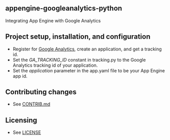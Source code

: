 ## appengine-googleanalytics-python

Integrating App Engine with Google Analytics

## Project setup, installation, and configuration

- Register for [Google Analytics](http://www.google.com/analytics/), create
an application, and get a tracking id.
- Set the *GA_TRACKING_ID* constant in tracking.py to the Google Analytics 
tracking id of your application.
- Set the *application* parameter in the app.yaml file to be your App Engine
app id.

## Contributing changes

* See [CONTRIB.md](CONTRIB.md)

## Licensing

* See [LICENSE](LICENSE)
